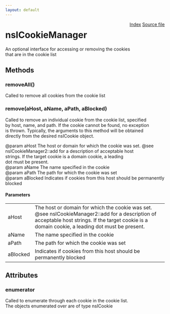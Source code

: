 ```yaml
---
layout: default
---
```

<div class='links' style='float:right'><a href="../index.html">Index</a>
<a href="http://dxr.mozilla.org/mozilla-central/source/netwerk/cookie/nsICookieManager.idl">Source file</a>
</div>

# nsICookieManager #
   
An optional interface for accessing or removing the cookies  
that are in the cookie list  
  

## Methods ##

### removeAll() ###
  
Called to remove all cookies from the cookie list  
  

### remove(aHost, aName, aPath, aBlocked) ###
  
Called to remove an individual cookie from the cookie list, specified  
by host, name, and path. If the cookie cannot be found, no exception  
is thrown. Typically, the arguments to this method will be obtained  
directly from the desired nsICookie object.  
  
@param aHost The host or domain for which the cookie was set. @see  
             nsICookieManager2::add for a description of acceptable host  
             strings. If the target cookie is a domain cookie, a leading  
             dot must be present.  
@param aName The name specified in the cookie  
@param aPath The path for which the cookie was set  
@param aBlocked Indicates if cookies from this host should be permanently blocked  
  
  

#### Parameters ####

<table>

<tr>
<td>aHost</td>
<td>The host or domain for which the cookie was set. @see  
             nsICookieManager2::add for a description of acceptable host  
             strings. If the target cookie is a domain cookie, a leading  
             dot must be present.  
</td>
</tr>

<tr>
<td>aName</td>
<td>The name specified in the cookie  
</td>
</tr>

<tr>
<td>aPath</td>
<td>The path for which the cookie was set  
</td>
</tr>

<tr>
<td>aBlocked</td>
<td>Indicates if cookies from this host should be permanently blocked  
</td>
</tr>

</table>

## Attributes ##

### enumerator ###
  
Called to enumerate through each cookie in the cookie list.  
The objects enumerated over are of type nsICookie  
  
